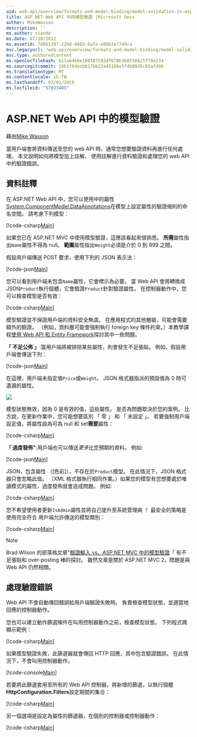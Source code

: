 ```yaml
---
uid: web-api/overview/formats-and-model-binding/model-validation-in-aspnet-web-api
title: ASP.NET Web API 中的模型驗證 |Microsoft Docs
author: MikeWasson
description: ''
ms.author: riande
ms.date: 07/20/2012
ms.assetid: 7d061207-22b8-4883-bafa-e89b1e7749ca
msc.legacyurl: /web-api/overview/formats-and-model-binding/model-validation-in-aspnet-web-api
msc.type: authoredcontent
ms.openlocfilehash: 611a6466e160387592df678b3b8556625ff8e234
ms.sourcegitcommit: 24b1f6decbb17bb22a45166e5fdb0845c65af498
ms.translationtype: MT
ms.contentlocale: zh-TW
ms.lasthandoff: 03/01/2019
ms.locfileid: "57033405"
---
```

<a name="model-validation-in-aspnet-web-api"></a>ASP.NET Web API 中的模型驗證
====================
藉由[Mike Wasson](https://github.com/MikeWasson)

當用戶端會將資料傳送至您的 web API 時，通常您想要驗證資料再進行任何處理。 本文說明如何將模型加上註解、 使用註解進行資料驗證和處理您的 web API 中的驗證錯誤。

## <a name="data-annotations"></a>資料註釋

在 ASP.NET Web API 中，您可以使用中的屬性[System.ComponentModel.DataAnnotations](/dotnet/api/system.componentmodel.dataannotations)在模型上設定屬性的驗證規則的命名空間。 請考慮下列模型：

[!code-csharp[Main](model-validation-in-aspnet-web-api/samples/sample1.cs)]

如果您已在 ASP.NET MVC 中使用模型驗證，這應該看起來很熟悉。 **所需**屬性指出`Name`屬性不得為 null。 **範圍**屬性指出`Weight`必須是介於 0 到 999 之間。

假設用戶端傳送 POST 要求，使用下列的 JSON 表示法：

[!code-json[Main](model-validation-in-aspnet-web-api/samples/sample2.json)]

您可以看到用戶端未包含`Name`屬性，它會標示為必要。 當 Web API 會將轉換成 JSON`Product`執行個體，它會驗證`Product`針對驗證屬性。 在控制器動作中，您可以檢查模型是否有效：

[!code-csharp[Main](model-validation-in-aspnet-web-api/samples/sample3.cs)]

模型驗證並不保證用戶端的資料安全無虞。 在應用程式的其他層級，可能會需要額外的驗證。 （例如，資料層可能會強制執行 foreign key 條件約束。）本教學課程[使用 Web API 和 Entity Framework](../data/using-web-api-with-entity-framework/part-1.md)探討其中一些問題。

**「 不足公佈 」**:當用戶端將被排除某些屬性，則會發生不足張貼。 例如，假設用戶端會傳送下列：

[!code-json[Main](model-validation-in-aspnet-web-api/samples/sample4.json)]

在這裡，用戶端未指定值`Price`或`Weight`。 JSON 格式器指派的預設值為 0 時可遺漏的屬性。

![](model-validation-in-aspnet-web-api/_static/image1.png)

模型狀態無效，因為 0 是有效的值，這些屬性。 是否為問題取決於您的案例。 比方說，在更新作業中，您可能想要區別 「 零 」 和 「 未設定 」。 若要強制用戶端設定值，將屬性設為可為 null 和 set**需要**屬性：

[!code-csharp[Main](model-validation-in-aspnet-web-api/samples/sample5.cs?highlight=1-2)]

**「 過度發佈"**:用戶端也可以傳送*更多*比您預期的資料。 例如: 

[!code-json[Main](model-validation-in-aspnet-web-api/samples/sample6.json)]

JSON，包含屬性 （[色彩]），不存在於`Product`模型。 在此情況下，JSON 格式器只會忽略此值。 （XML 格式器執行相同作業。）如果您的模型有您想要處於唯讀模式的屬性，過度發佈就會造成問題。 例如: 

[!code-csharp[Main](model-validation-in-aspnet-web-api/samples/sample7.cs)]

您不希望使用者更新`IsAdmin`屬性並將自己提升至系統管理員 ！ 最安全的策略是使用完全符合 用戶端允許傳送的模型類別：

[!code-csharp[Main](model-validation-in-aspnet-web-api/samples/sample8.cs)]

> [!NOTE]
> Brad Wilson 的部落格文章"[驗證輸入 vs。ASP.NET MVC 中的模型驗證](http://bradwilson.typepad.com/blog/2010/01/input-validation-vs-model-validation-in-aspnet-mvc.html)「 有不足張貼和 over-posting 棒的探討。 雖然文章是關於 ASP.NET MVC 2，問題是與 Web API 仍然相關。


## <a name="handling-validation-errors"></a>處理驗證錯誤

Web API 不會自動傳回錯誤給用戶端驗證失敗時。 負責檢查模型狀態，並適當地回應的控制器動作。

您也可以建立動作篩選條件在叫用控制器動作之前，檢查模型狀態。 下列程式碼顯示範例：

[!code-csharp[Main](model-validation-in-aspnet-web-api/samples/sample9.cs)]

如果模型驗證失敗，此篩選器就會傳回 HTTP 回應，其中包含驗證錯誤。 在此情況下，不會叫用控制器動作。

[!code-console[Main](model-validation-in-aspnet-web-api/samples/sample10.cmd)]

若要將此篩選套用至所有的 Web API 控制器，將新增的篩選，以執行個體**HttpConfiguration.Filters**設定期間的集合：

[!code-csharp[Main](model-validation-in-aspnet-web-api/samples/sample11.cs)]

另一個選項是設定為屬性的篩選器，在個別的控制器或控制器動作：

[!code-csharp[Main](model-validation-in-aspnet-web-api/samples/sample12.cs)]
